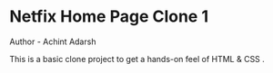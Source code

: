 # Netfix Home Page Clone 1
Author - Achint Adarsh

This is a basic clone project to get a hands-on feel of HTML & CSS .